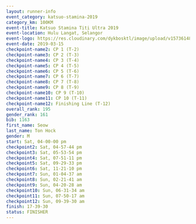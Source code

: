 ```yaml
--- 
layout: runner-info 
event_category: katsuo-stamina-2019 
category_km: 100KM 
event-title: Katsuo Stamina Titi Ultra 2019 
event-location: Hulu Langat, Selangor 
event-logo: https://res.cloudinary.com/dykbosktl/image/upload/v1573614825/Logo/Logo_p7ft6n.png 
event-date: 2019-03-15 
checkpoint-name2: CP 1 (T-2) 
checkpoint-name3: CP 2 (T-3) 
checkpoint-name4: CP 3 (T-4) 
checkpoint-name5: CP 4 (T-5) 
checkpoint-name6: CP 5 (T-6) 
checkpoint-name7: CP 6 (T-7) 
checkpoint-name8: CP 7 (T-8) 
checkpoint-name9: CP 8 (T-9) 
checkpoint-name10: CP 9 (T-10) 
checkpoint-name11: CP 10 (T-11) 
checkpoint-name12: Finishing Line (T-12) 
overall_rank: 195
gender_rank: 161
bib: 1163
first_name: Seow
last_name: Ton Hock
gender: M
start: Sat, 04-00-00 pm
checkpoint2: Sat, 04-57-44 pm
checkpoint3: Sat, 05-53-54 pm
checkpoint4: Sat, 07-51-11 pm
checkpoint5: Sat, 09-29-33 pm
checkpoint6: Sat, 11-21-10 pm
checkpoint7: Sun, 01-04-37 am
checkpoint8: Sun, 02-21-41 am
checkpoint9: Sun, 04-20-28 am
checkpoint10: Sun, 06-31-34 am
checkpoint11: Sun, 07-50-17 am
checkpoint12: Sun, 09-39-30 am
finish: 17-39-30
status: FINISHER
--- 
```

